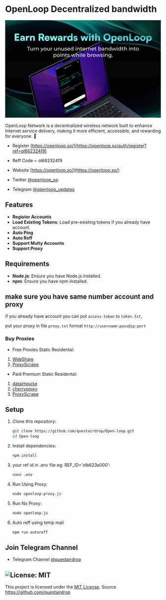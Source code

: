# OpenLoop Decentralized bandwidth

![banner](increasepoints.png)

OpenLoop Network is a decentralized wireless network built to enhance Internet service delivery, making it more efficient, accessible, and rewarding for everyone. 🤩

- Register [https://openloop.so/](https://openloop.so/auth/register?ref=ol662324f9)
- Reff Code = ol662324f9

- Website [https://openloop.so/](https://openloop.so/)
- Twitter [@openloop_so](https://x.com/openloop_so)
- Telegram [@openloop_updates](https://t.me/openloop_updates)

## **Features**

- **Register Accounts**
- **Load Existing Tokens**: Load pre-existing tokens if you already have account.
- **Auto Ping**
- **Auto Reff**
- **Support Multy Accounts**
- **Support Proxy**

## **Requirements**

- **Node.js**: Ensure you have Node.js installed.
- **npm**: Ensure you have npm installed.

## **make sure you have same number account and proxy**

if you already have account you can put `access-token` to `token.txt`,

put your proxy in file `proxy.txt` format `http://username:pass@ip:port`

### Buy Proxies
- Free Proxies Static Residental: 
1. [WebShare](https://www.webshare.io/?referral_code=0cx8tvk1sk5b)
2. [ProxyScrape](https://proxyscrape.com/?ref=zgrhowz)
- Paid Premium Static Residental:
1. [dataimpulse](https://dataimpulse.com/?aff=68886)
2. [cherryproxy](https://center.cherryproxy.com/Login/Register?invite=c219a563)
3. [ProxyScrape](https://proxyscrape.com/?ref=zgrhowz)

## Setup

1. Clone this repository:
   ```bash
   git clone https://github.com/questairdrop/Open-loop.git
   cd Open-loop
   ```
2. Install dependencies:
   ```bash
   npm install
   ```
3. your ref id in .env file eg: REF_ID='olb623a000':
   ```bash
   nano .env
   ```
4. Run Using Proxy:
   ```bash
   node openloop-proxy.js
   ```
5. Run No Proxy:
   ```bash
   node openloop.js
   ```
6. Auto reff using temp mail
   ```bash
   npm run autoreff

## Join Telegram Channel

- Telegram Channel [@questairdrop](https://t.me/questairdrop)

## ![License: MIT](https://img.shields.io/badge/License-MIT-yellow.svg)

This project is licensed under the [MIT License](LICENSE).
Source <https://github.com/questairdrop>

